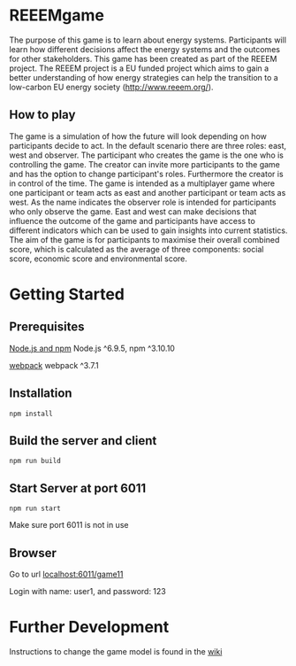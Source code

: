 # REEEMgame
The purpose of this game is to learn about energy systems. Participants will learn how different decisions affect the energy systems and the outcomes for other stakeholders.
This game has been created as part of the REEEM project. The REEEM project is a EU funded project which aims to gain a better understanding of how energy strategies can help the transition to a low-carbon EU energy society (http://www.reeem.org/).
## How to play
The game is a simulation of how the future will look depending on how participants decide to act. In the default scenario there are three roles: east, west and observer. The participant who creates the game is the one who is controlling the game. The creator can invite more participants to the game and has the option to change participant's roles. Furthermore the creator is in control of the time. The game is intended as a multiplayer game where one participant or team acts as east and another participant or team acts as west. As the name indicates the observer role is intended for participants who only observe the game. East and west can make decisions that influence the outcome of the game and participants have access to different indicators which can be used to gain insights into current statistics. The aim of the game is for participants to maximise their overall combined score, which is calculated as the average of three components: social score, economic score and environmental score.
# Getting Started
## Prerequisites
[Node.js and npm](https://nodejs.org/en/download/)  Node.js ^6.9.5, npm ^3.10.10

[webpack](https://github.com/webpack/webpack)  webpack ^3.7.1
## Installation
	npm install 
## Build the server and client 
 	npm run build
## Start Server at port 6011
	npm run start
Make sure port 6011 is not in use

## Browser
Go to url [localhost:6011/game11](http://localhost:6011/game11/)

Login with name: user1, and password: 123

# Further Development
Instructions to change the game model is found in the [wiki](https://github.com/Tokni/REEEMgame-local/wiki/How-to-change-the-model-of-the-game)
	
